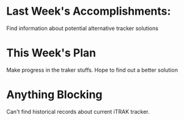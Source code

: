 # Last Week's Accomplishments:

Find information about potential alternative tracker solutions

# This Week's Plan

Make progress in the traker stuffs. Hope to find out a better solution

# Anything Blocking

Can't find historical records about current iTRAK tracker.

